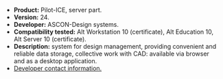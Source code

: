 * **Product:** Pilot-ICE, server part.
* **Version:** 24.
* **Developer:** ASCON-Design systems.
* **Compatibility tested:** Alt Workstation 10 (certificate), Alt Education 10, Alt Server 10 (certificate).
* **Description:** system for design management, providing convenient and reliable data storage, collective work with CAD: available via browser and as a desktop application.
* [Developer contact information.](https://ascon.ru/)



